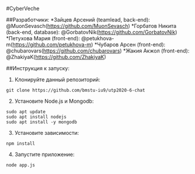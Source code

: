 #CyberVeche


##Разработчики:
	*Зайцев Арсений (teamlead, back-end): @MuonSevasch(https://github.com/MuonSevasch)
	*Горбатов Никита (back-end, database): @GorbatovNik(https://github.com/GorbatovNik)
	*Петухова Мария (front-end): @petukhova-m(https://github.com/petukhova-m)
	*Чубаров Арсен (front-end): @chubarovars(https://github.com/chubarovars)
	*Жакия Акжол (front-end): @ZhakiyaK(https://github.com/ZhakiyaK)
	
##Инструкция к запуску:
1. Клонируйте данный репозиторий:
```
git clone https://github.com/bmstu-iu9/utp2020-6-chat
```
2. Установите Node.js и Mongodb:
```
sudo apt update
sudo apt install nodejs
sudo apt install -y mongodb
```
3. Установите зависимости:
```
npm install
```
4. Запустите приложение:
```
node app.js
```
